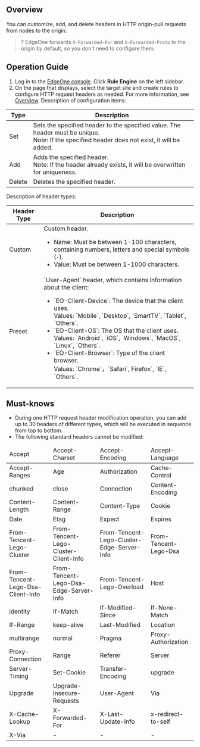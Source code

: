 
## Overview
You can customize, add, and delete headers in HTTP origin-pull requests from nodes to the origin.
>? EdgeOne forwards `X-Forwarded-For` and `X-Forwarded-Proto` to the origin by default, so you don't need to configure them.

## Operation Guide
1. Log in to the [EdgeOne console](https://console.cloud.tencent.com/edgeone). Click **Rule Engine** on the left sidebar.
2. On the page that displays, select the target site and create rules to configure HTTP request headers as needed. For more information, see [Overview](https://intl.cloud.tencent.com/document/product/1145/46151).
Description of configuration items:
<table>
<thead>
<tr>
<th>Type</th>
<th>Description</th>
</tr>
</thead>
<tbody><tr>
<td>Set</td>
<td>Sets the specified header to the specified value. The header must be unique.<br>Note: If the specified header does not exist, it will be added.</td>
</tr>
<tr>
<td>Add</td>
<td>Adds the specified header.<br>Note: If the header already exists, it will be overwritten for uniqueness.</td>
</tr>
<tr>
<td>Delete</td>
<td>Deletes the specified header.</td>
</tr>
</tbody></table>
Description of header types:
<table>
<thead>
<tr>
<th>Header Type</th>
<th>Description</th>
</tr>
</thead>
<tbody><tr>
<td>Custom</td>
<td>Custom header.<ul><li>Name: Must be between 1-100 characters, containing numbers, letters and special symbols (<code>-</code>).</li><li>Value: Must be between 1-1000 characters.</td>
</tr>
<tr>
<td>Preset</td>
<td>`User-Agent` header, which contains information about the client: <ul><li>`EO-Client-Device`: The device that the client uses.<br>Values: `Mobile`, `Desktop`, `SmartTV`, `Tablet`, `Others`.</li>
<li>`EO-Client-OS`: The OS that the client uses.<br>Values: `Android`, `iOS`, `Windows`, `MacOS`, `Linux`, `Others`.</li>
<li>`EO-Client-Browser`: Type of the client browser.<br>Values: `Chrome`，`Safari`, Firefox`, `IE`, `Others`.</li>
</td>
</tr>
</tbody></table>


## Must-knows
- During one HTTP request header modification operation, you can add up to 30 headers of different types, which will be executed in sequence from top to bottom.
- The following standard headers cannot be modified:
<table>
<thead>
<tr>
<td>Accept</td>
<td>Accept-Charset</td>
<td>Accept-Encoding</td>
<td>Accept-Language</td>
</tr>
</thead>
<tbody><tr>
<td>Accept-Ranges</td>
<td>Age</td>
<td>Authorization</td>
<td>Cache-Control</td>
</tr>
<tr>
<td>chunked</td>
<td>close</td>
<td>Connection</td>
<td>Content-Encoding</td>
</tr>
<tr>
<td>Content-Length</td>
<td>Content-Range</td>
<td>Content-Type</td>
<td>Cookie</td>
</tr>
<tr>
<td>Date</td>
<td>Etag</td>
<td>Expect</td>
<td>Expires</td>
</tr>
<tr>
<td>From-Tencent-Lego-Cluster</td>
<td>From-Tencent-Lego-Cluster-Client-Info</td>
<td>From-Tencent-Lego-Cluster-Edge-Server-Info</td>
<td>From-Tencent-Lego-Dsa</td>
</tr>
<tr>
<td>From-Tencent-Lego-Dsa-Client-Info</td>
<td>From-Tencent-Lego-Dsa-Edge-Server-Info</td>
<td>From-Tencent-Lego-Overload</td>
<td>Host</td>
</tr>
<tr>
<td>identity</td>
<td>If-Match</td>
<td>If-Modified-Since</td>
<td>If-None-Match</td>
</tr>
<tr>
<td>If-Range</td>
<td>keep-alive</td>
<td>Last-Modified</td>
<td>Location</td>
</tr>
<tr>
<td>multirange</td>
<td>normal</td>
<td>Pragma</td>
<td>Proxy-Authorization</td>
</tr>
<tr>
<td>Proxy-Connection</td>
<td>Range</td>
<td>Referer</td>
<td>Server</td>
</tr>
<tr>
<td>Server-Timing</td>
<td>Set-Cookie</td>
<td>Transfer-Encoding</td>
<td>upgrade</td>
</tr>
<tr>
<td>Upgrade</td>
<td>Upgrade-Insecure-Requests</td>
<td>User-Agent</td>
<td>Via</td>
</tr>
<tr>
<td>X-Cache-Lookup</td>
<td>X-Forwarded-For</td>
<td>X-Last-Update-Info</td>
<td>x-redirect-to-self</td>
</tr>
<tr>
<td>X-Via</td>
<td>-</td>
<td>-</td>
<td>-</td>
</tr>
</tbody></table>
